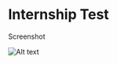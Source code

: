 # Internship Test

Screenshot 

![Alt text](https://github.com/imharish29/Internship-Test/blob/master/screenshot.jpg?raw=true "UI")
